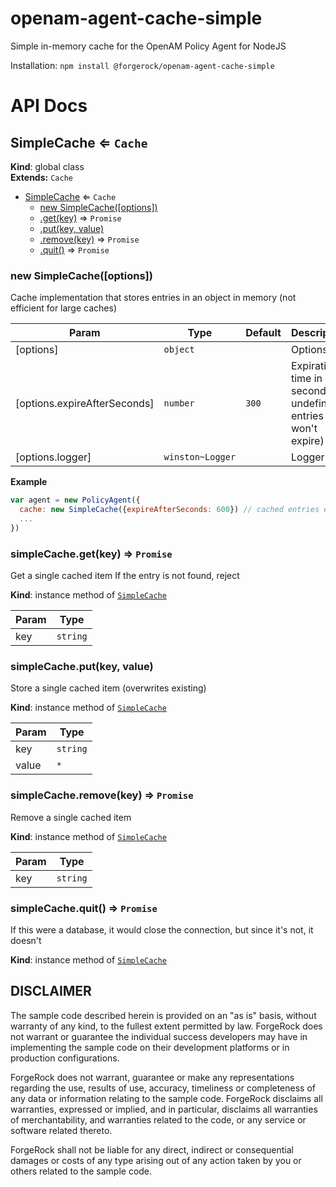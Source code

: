 # openam-agent-cache-simple
Simple in-memory cache for the OpenAM Policy Agent for NodeJS

Installation: `npm install @forgerock/openam-agent-cache-simple`

# API Docs

<a name="SimpleCache"></a>

## SimpleCache ⇐ <code>Cache</code>
**Kind**: global class  
**Extends:** <code>Cache</code>  

* [SimpleCache](#SimpleCache) ⇐ <code>Cache</code>
    * [new SimpleCache([options])](#new_SimpleCache_new)
    * [.get(key)](#SimpleCache+get) ⇒ <code>Promise</code>
    * [.put(key, value)](#SimpleCache+put)
    * [.remove(key)](#SimpleCache+remove) ⇒ <code>Promise</code>
    * [.quit()](#SimpleCache+quit) ⇒ <code>Promise</code>

<a name="new_SimpleCache_new"></a>

### new SimpleCache([options])
Cache implementation that stores entries in an object in memory (not efficient for large caches)


| Param | Type | Default | Description |
| --- | --- | --- | --- |
| [options] | <code>object</code> |  | Options |
| [options.expireAfterSeconds] | <code>number</code> | <code>300</code> | Expiration time in seconds (if undefined, entries won't expire) |
| [options.logger] | <code>winston~Logger</code> |  | Logger |

**Example**  
```js
var agent = new PolicyAgent({
  cache: new SimpleCache({expireAfterSeconds: 600}) // cached entries expire after 10 minutes
  ...
})
```
<a name="SimpleCache+get"></a>

### simpleCache.get(key) ⇒ <code>Promise</code>
Get a single cached item
If the entry is not found, reject

**Kind**: instance method of <code>[SimpleCache](#SimpleCache)</code>  

| Param | Type |
| --- | --- |
| key | <code>string</code> | 

<a name="SimpleCache+put"></a>

### simpleCache.put(key, value)
Store a single cached item (overwrites existing)

**Kind**: instance method of <code>[SimpleCache](#SimpleCache)</code>  

| Param | Type |
| --- | --- |
| key | <code>string</code> | 
| value | <code>\*</code> | 

<a name="SimpleCache+remove"></a>

### simpleCache.remove(key) ⇒ <code>Promise</code>
Remove a single cached item

**Kind**: instance method of <code>[SimpleCache](#SimpleCache)</code>  

| Param | Type |
| --- | --- |
| key | <code>string</code> | 

<a name="SimpleCache+quit"></a>

### simpleCache.quit() ⇒ <code>Promise</code>
If this were a database, it would close the connection, but since it's not, it doesn't

**Kind**: instance method of <code>[SimpleCache](#SimpleCache)</code>

## DISCLAIMER

The sample code described herein is provided on an "as is" basis, without warranty of any kind, to the fullest extent permitted by law. ForgeRock does not warrant or guarantee the individual success developers may have in implementing the sample code on their development platforms or in production configurations.

ForgeRock does not warrant, guarantee or make any representations regarding the use, results of use, accuracy, timeliness or completeness of any data or information relating to the sample code. ForgeRock disclaims all warranties, expressed or implied, and in particular, disclaims all warranties of merchantability, and warranties related to the code, or any service or software related thereto.

ForgeRock shall not be liable for any direct, indirect or consequential damages or costs of any type arising out of any action taken by you or others related to the sample code.
